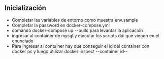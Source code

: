 ## Inicialización

- Completar las variables de entorno como muestra env.sample
- Completar la password en docker-compose.yml
- comando docker-compose up --build para levantar la aplicación
- ingresar al container de mysql y ejecutar los scripts ddl que vienen en el enunciado
- Para ingresar al container hay que conseguir el id del container con docker ps y luego utilizar docker inspect --container id--

